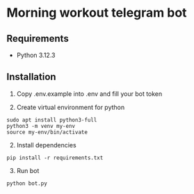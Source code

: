 # Morning workout telegram bot

## Requirements

- Python 3.12.3

## Installation

1. Copy .env.example into .env and fill your bot token

1. Create virtual environment for python

```
sudo apt install python3-full
python3 -m venv my-env
source my-env/bin/activate
```

2. Install dependencies

`pip install -r requirements.txt`

3. Run bot

`python bot.py`
